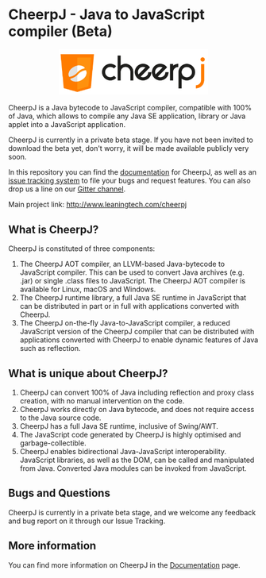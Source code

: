 # CheerpJ - Java to JavaScript compiler (Beta)

<p align="center"><img src="media/cheerpj_logo_whitebg.png" width="300"></p>

CheerpJ is a Java bytecode to JavaScript compiler, compatible with 100% of Java, which allows to compile any Java SE application, library or Java applet into a JavaScript application.

CheerpJ is currently in a private beta stage. If you have not been invited to download the beta yet, don't worry, it will be made available publicly very soon.

In this repository you can find the [documentation](https://github.com/leaningtech/cheerpj-meta/wiki) for CheerpJ, as well as an [issue tracking system](https://github.com/leaningtech/cheerpj-meta/issues) to file your bugs and request features. You can also drop us a line on our [Gitter channel](https://gitter.im/leaningtech/cheerpj).

Main project link: <http://www.leaningtech.com/cheerpj>

What is CheerpJ?
------

CheerpJ is constituted of three components:
1. The CheerpJ AOT compiler, an LLVM-based Java-bytecode to JavaScript compiler. This can be used to convert Java archives (e.g. .jar) or single .class files to JavaScript. The CheerpJ AOT compiler is available for Linux, macOS and Windows.
2. The CheerpJ runtime library, a full Java SE runtime in JavaScript that can be distributed in part or in full with applications converted with CheerpJ.
3. The CheerpJ on-the-fly Java-to-JavaScript compiler, a reduced JavaScript version of the CheerpJ compiler that can be distributed with applications converted with CheerpJ to enable dynamic features of Java such as reflection.

What is unique about CheerpJ?
-------
1. CheerpJ can convert 100% of Java including reflection and proxy class creation, with no manual intervention on the code.
2. CheerpJ works directly on Java bytecode, and does not require access to the Java source code.
3. CheerpJ has a full Java SE runtime, inclusive of Swing/AWT.
4. The JavaScript code generated by CheerpJ is highly optimised and garbage-collectible.
5. CheerpJ enables bidirectional Java-JavaScript interoperability. JavaScript libraries, as well as the DOM, can be called and manipulated from Java. Converted Java modules can be invoked from JavaScript.

Bugs and Questions
-------
 
CheerpJ is currently in a private beta stage, and we welcome any feedback and bug report on it through our Issue Tracking.

More information
-------

You can find more information on CheerpJ in the [Documentation](https://github.com/leaningtech/cheerpj-meta/wiki) page.
